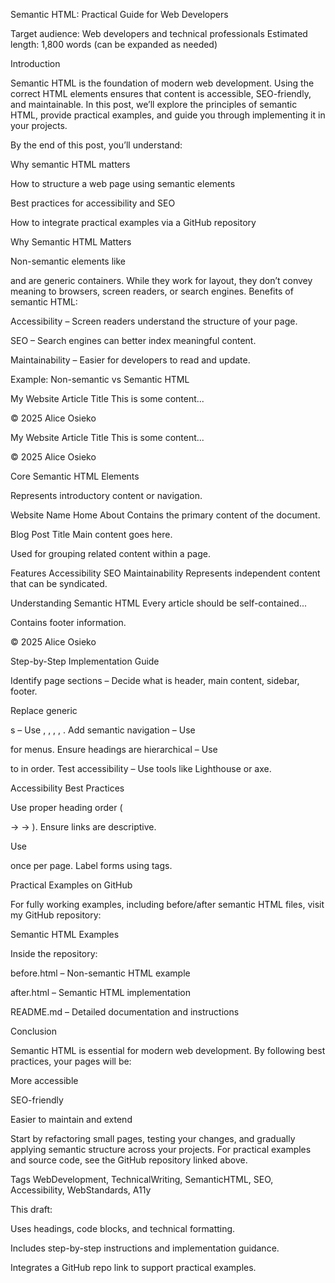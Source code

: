 Semantic HTML: Practical Guide for Web Developers

Target audience: Web developers and technical professionals Estimated length: 1,800 words (can be expanded as needed)

Introduction

Semantic HTML is the foundation of modern web development. Using the correct HTML elements ensures that content is accessible, SEO-friendly, and maintainable. In this post, we’ll explore the principles of semantic HTML, provide practical examples, and guide you through implementing it in your projects.

By the end of this post, you’ll understand:

Why semantic HTML matters

How to structure a web page using semantic elements

Best practices for accessibility and SEO

How to integrate practical examples via a GitHub repository

Why Semantic HTML Matters

Non-semantic elements like

and are generic containers. While they work for layout, they don’t convey meaning to browsers, screen readers, or search engines.
Benefits of semantic HTML:

Accessibility – Screen readers understand the structure of your page.

SEO – Search engines can better index meaningful content.

Maintainability – Easier for developers to read and update.

Example: Non-semantic vs Semantic HTML

My Website
Article Title
This is some content...

© 2025 Alice Osieko

My Website
Article Title
This is some content...

© 2025 Alice Osieko

Core Semantic HTML Elements

Represents introductory content or navigation.

Website Name
Home
About
Contains the primary content of the document.

Blog Post Title
Main content goes here.

Used for grouping related content within a page.

Features
Accessibility
SEO
Maintainability
Represents independent content that can be syndicated.

Understanding Semantic HTML
Every article should be self-contained...

Contains footer information.

© 2025 Alice Osieko

Step-by-Step Implementation Guide

Identify page sections – Decide what is header, main content, sidebar, footer.

Replace generic

s – Use , ,
, , .
Add semantic navigation – Use

for menus.
Ensure headings are hierarchical – Use

to
in order.
Test accessibility – Use tools like Lighthouse or axe.

Accessibility Best Practices

Use proper heading order (

→
→
).
Ensure links are descriptive.

Use

once per page.
Label forms using tags.

Practical Examples on GitHub

For fully working examples, including before/after semantic HTML files, visit my GitHub repository:

Semantic HTML Examples

Inside the repository:

before.html – Non-semantic HTML example

after.html – Semantic HTML implementation

README.md – Detailed documentation and instructions

Conclusion

Semantic HTML is essential for modern web development. By following best practices, your pages will be:

More accessible

SEO-friendly

Easier to maintain and extend

Start by refactoring small pages, testing your changes, and gradually applying semantic structure across your projects. For practical examples and source code, see the GitHub repository linked above.

Tags WebDevelopment, TechnicalWriting, SemanticHTML, SEO, Accessibility, WebStandards, A11y

This draft:

Uses headings, code blocks, and technical formatting.

Includes step-by-step instructions and implementation guidance.

Integrates a GitHub repo link to support practical examples.


